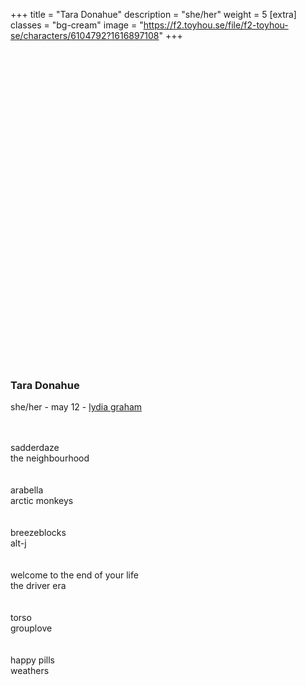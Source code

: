 +++
title = "Tara Donahue"
description = "she/her"
weight = 5
[extra]
classes = "bg-cream"
image = "https://f2.toyhou.se/file/f2-toyhou-se/characters/6104792?1616897108"
+++
<div class="row no-gutters">
  <div class="col-md-4 p-1">
    <div class="card border-0 p-1 mb-2">
      <div class="card border-0 w-100" style="background: url(https://i.pinimg.com/564x/6f/dc/57/6fdc57f6f3c5601db0364c003978f934.jpg); background-size: cover; padding-top: 100%;"></div>
    </div>
    <div class="card border-0 mt-2 p-3">
      <h3 class="text-center">Tara Donahue</h3>
      <p class="text-center mb-0">she/her - may 12 - <a href="#" data-toggle="tooltip" title="faceclaim"> lydia graham</a></p>
    </div>
  </div>
  <div class="col-md-7 p-1" style="min-height: 400px;">
    <div class="card border-0 mb-2 p-3" style="height: calc(50% + 80px);">
      <div class="overflow-auto h-100">
        <div class="row no-gutters row-hoverable py-3">
          <div class="col-2">
            <i class="fas fa-play" style="position: absolute; top: 6px; left: 8px; font-size: 20px;"></i>
            <iframe width="30" height="30" src="https://www.youtube.com/embed/ALwoKots_sg?modestbranding=1" style="opacity: 0.01"></iframe>
          </div>
          <div class="col-5 p-1">
            sadderdaze
          </div>
          <div class="col-5 p-1">
            the neighbourhood
          </div>
        </div>
        <div class="row no-gutters row-hoverable py-3">
          <div class="col-2">
            <i class="fas fa-play" style="position: absolute; top: 6px; left: 8px; font-size: 20px;"></i>
            <iframe width="30" height="30" src="https://www.youtube.com/embed/Nj8r3qmOoZ8?modestbranding=1" style="opacity: 0.01"></iframe>
          </div>
          <div class="col-5 p-1">
            arabella
          </div>
          <div class="col-5 p-1">
            arctic monkeys
          </div>
        </div>
        <div class="row no-gutters row-hoverable py-3">
          <div class="col-2">
            <i class="fas fa-play" style="position: absolute; top: 6px; left: 8px; font-size: 20px;"></i>
            <iframe width="30" height="30" src="https://www.youtube.com/embed/WMOd6jz548Y?modestbranding=1" style="opacity: 0.01"></iframe>
          </div>
          <div class="col-5 p-1">
            breezeblocks
          </div>
          <div class="col-5 p-1">
            alt-j
          </div>
        </div>
        <div class="row no-gutters row-hoverable py-3">
          <div class="col-2">
            <i class="fas fa-play" style="position: absolute; top: 6px; left: 8px; font-size: 20px;"></i>
            <iframe width="30" height="30" src="https://www.youtube.com/embed/CdzykghXPis?modestbranding=1" style="opacity: 0.01"></iframe>
          </div>
          <div class="col-5 p-1">
            welcome to the end of your life
          </div>
          <div class="col-5 p-1">
            the driver era
          </div>
        </div>
        <div class="row no-gutters row-hoverable py-3">
          <div class="col-2">
            <i class="fas fa-play" style="position: absolute; top: 6px; left: 8px; font-size: 20px;"></i>
            <iframe width="30" height="30" src="https://www.youtube.com/embed/bkL9-OSvFQY?modestbranding=1" style="opacity: 0.01"></iframe>
          </div>
          <div class="col-5 p-1">
            torso
          </div>
          <div class="col-5 p-1">
            grouplove
          </div>
        </div>
        <div class="row no-gutters row-hoverable py-3">
          <div class="col-2">
            <i class="fas fa-play" style="position: absolute; top: 6px; left: 8px; font-size: 20px;"></i>
            <iframe width="30" height="30" src="https://www.youtube.com/embed/mFxq7Mb96b0?modestbranding=1" style="opacity: 0.01"></iframe>
          </div>
          <div class="col-5 p-1">
            happy pills
          </div>
          <div class="col-5 p-1">
            weathers
          </div>
        </div>
      </div>
    </div>
    <div class="row no-gutters mt-2" style="height: calc(50% - 80px - .5rem);">
      <div class="col-3 pr-1">
        <div class="card border-0 h-100 p-1">
	  <div class="card border-0 w-100 h-100" style="background: url(https://i.pinimg.com/564x/fb/1a/1a/fb1a1a397050a32ebcb9da1eb3fbae42.jpg); background-size: cover;"></div>
        </div>
      </div>
      <div class="col-3 px-1">
        <div class="card border-0 h-100 p-1">
	  <div class="card border-0 w-100 h-100" style="background: url(https://i.pinimg.com/564x/8d/7a/10/8d7a105b63ae0d30942735d90b7de58d.jpg); background-size: cover;"></div>
	</div>
      </div>
      <div class="col-3 px-1">
        <div class="card border-0 h-100 p-1">
	  <div class="card border-0 w-100 h-100" style="background: url(https://i.pinimg.com/originals/a9/9a/96/a99a96af18fa08ecf5c6f3a04ab710cc.jpg); background-size: cover;"></div>
	</div>
      </div>
      <div class="col-3 pl-1">
        <div class="card border-0 h-100 p-1">
	  <div class="card border-0 w-100 h-100" style="background: url(https://i.pinimg.com/originals/06/d8/8f/06d88fab1cff07bbb04eaa82a5dd45cb.jpg); background-size: cover;"></div>
	</div>
      </div>
    </div>
  </div>
  <div class="col-md-1 p-1">
    <div class="card border-0 h-100 p-1" style="min-height: 50px;">
      <div class="card border-0 h-100 w-100" style="background: url(https://data.whicdn.com/images/326293447/original.png); background-size: cover; background-position: center;"></div>
    </div>
  </div>
  <div class="col-12 p-1">
    <div class="card border-0 p-3 my-2">
      <h3>relationships</h3>
    </div>
  </div>
  <div class="col-lg-2 col-md-3 col-6 p-1">
    <div class="chara-card card p-1 border-0">
      <div class="card border-0" style="background: url(https://f2.toyhou.se/file/f2-toyhou-se/characters/6104782?1616897066); background-size: cover;">
        <a class="card text-center bg-cream w-100 border-0" href="/characters/quiet%20towns/caroline" style="padding-top: 100%;">
        </a>
      </div>
    </div>
    <div class="card p-2 m-1 text-center border-0" style="border-radius: 20px;">
      <h5 class="text-uppercase"><a href="/characters/quiet%20towns/caroline"> Caroline Xue </a></h5>
      <hr class="my-0 mx-2">
      <span class="font-italic"> friend </span>
    </div>
  </div>
  <div class="col-lg-2 col-md-3 col-6 p-1">
    <div class="chara-card card p-1 border-0">
      <div class="card border-0" style="background: url(https://f2.toyhou.se/file/f2-toyhou-se/characters/6104786?1616897097); background-size: cover;">
        <a class="card text-center bg-cream w-100 border-0" href="/characters/quiet%20towns/dominic" style="padding-top: 100%;">
        </a>
      </div>
    </div>
    <div class="card p-2 m-1 text-center border-0" style="border-radius: 20px;">
      <h5 class="text-uppercase"><a href="/characters/quiet%20towns/dominic"> Dominic Kocinski </a></h5>
      <hr class="my-0 mx-2">
      <span class="font-italic"> friend </span>
    </div>
  </div>
</div>
<script>
  $(function () {
    $('[data-toggle="tooltip"]').tooltip()
  })
</script>